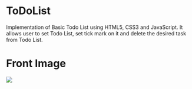 # ToDoList

Implementation of Basic Todo List using HTML5, CSS3 and JavaScript. It allows user to set Todo List, set tick mark on it and delete the desired task from Todo List.

# Front Image

![](ront_Page.png)
